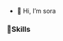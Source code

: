 - 👋 Hi, I’m sora

### 🦾Skills

<image scr="https://img.shields.io/badge/Android-3DDC84?style=flat-square&logo=Android&logoColor=whit" />
